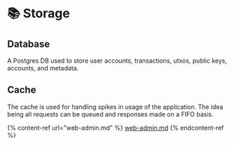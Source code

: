 # 📚 Storage

## Database

A Postgres DB used to store user accounts, transactions, utxos, public keys, accounts, and metadata.

## Cache

The cache is used for handling spikes in usage of the application. The idea being all requests can be queued and responses made on a FIFO basis.



{% content-ref url="web-admin.md" %}
[web-admin.md](web-admin.md)
{% endcontent-ref %}
